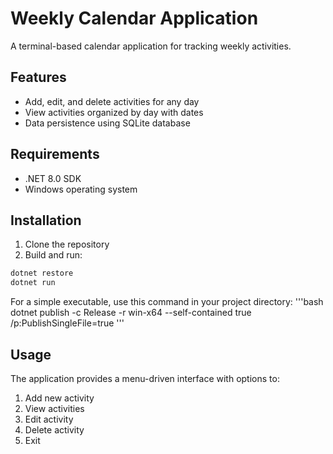# Weekly Calendar Application

A terminal-based calendar application for tracking weekly activities.

## Features
- Add, edit, and delete activities for any day
- View activities organized by day with dates
- Data persistence using SQLite database

## Requirements
- .NET 8.0 SDK
- Windows operating system

## Installation
1. Clone the repository
2. Build and run:

```bash
dotnet restore
dotnet run
```
For a simple executable, use this command in your project directory:
'''bash
dotnet publish -c Release -r win-x64 --self-contained true /p:PublishSingleFile=true
'''

## Usage
The application provides a menu-driven interface with options to:
1. Add new activity
2. View activities
3. Edit activity
4. Delete activity
5. Exit
